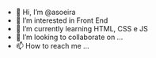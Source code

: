 - 👋 Hi, I’m @asoeira
- 👀 I’m interested in Front End
- 🌱 I’m currently learning HTML, CSS e JS
- 💞️ I’m looking to collaborate on ...
- 📫 How to reach me ...

<!---
asoeira/asoeira is a ✨ special ✨ repository because its `README.md` (this file) appears on your GitHub profile.
You can click the Preview link to take a look at your changes.
--->
